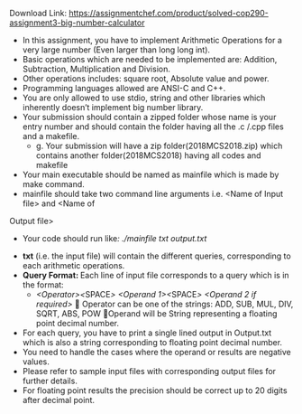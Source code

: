 Download Link: https://assignmentchef.com/product/solved-cop290-assignment3-big-number-calculator
<br>
<ul>

 <li>In this assignment, you have to implement Arithmetic Operations for a very large number (Even larger than long long int).</li>

 <li>Basic operations which are needed to be implemented are: Addition, Subtraction, Multiplication and Division.</li>

 <li>Other operations includes: square root, Absolute value and power.</li>

 <li>Programming languages allowed are ANSI-C and C++.</li>

 <li>You are only allowed to use stdio, string and other libraries which inherently doesn’t implement big number library.</li>

 <li>Your submission should contain a zipped folder whose name is your entry number and should contain the folder having all the .c /.cpp files and a makefile.

  <ul>

   <li>g. Your submission will have a zip folder(2018MCS2018.zip) which contains another folder(2018MCS2018) having all codes and makefile</li>

  </ul></li>

 <li>Your main executable should be named as mainfile which is made by make command.</li>

 <li>mainfile should take two command line arguments i.e. &lt;Name of Input file&gt; and &lt;Name of</li>

</ul>

Output file&gt;

<ul>

 <li>Your code should run like<em>: ./mainfile   txt   output.txt </em></li>

</ul>

<ul>

 <li><strong>txt</strong> (i.e. the input file) will contain the different queries, corresponding to each arithmetic operations.</li>

 <li><strong>Query Format: </strong>Each line of input file corresponds to a query which is in the format:

  <ul>

   <li><em>&lt;Operator&gt;</em><em>&lt;</em>SPACE<em>&gt; </em><em>&lt;Operand 1&gt;</em><em>&lt;</em>SPACE<em>&gt; </em><em>&lt;Operand 2 if required&gt; </em> Operator can be one of the strings: ADD, SUB, MUL, DIV, SQRT, ABS, POW Operand will be String representing a floating point decimal number.</li>

  </ul></li>

 <li>For each query, you have to print a single lined output in Output.txt which is also a string corresponding to floating point decimal number.</li>

 <li>You need to handle the cases where the operand or results are negative values.</li>

 <li>Please refer to sample input files with corresponding output files for further details.</li>

 <li>For floating point results the precision should be correct up to 20 digits after decimal point.</li>

</ul>

<em> </em>